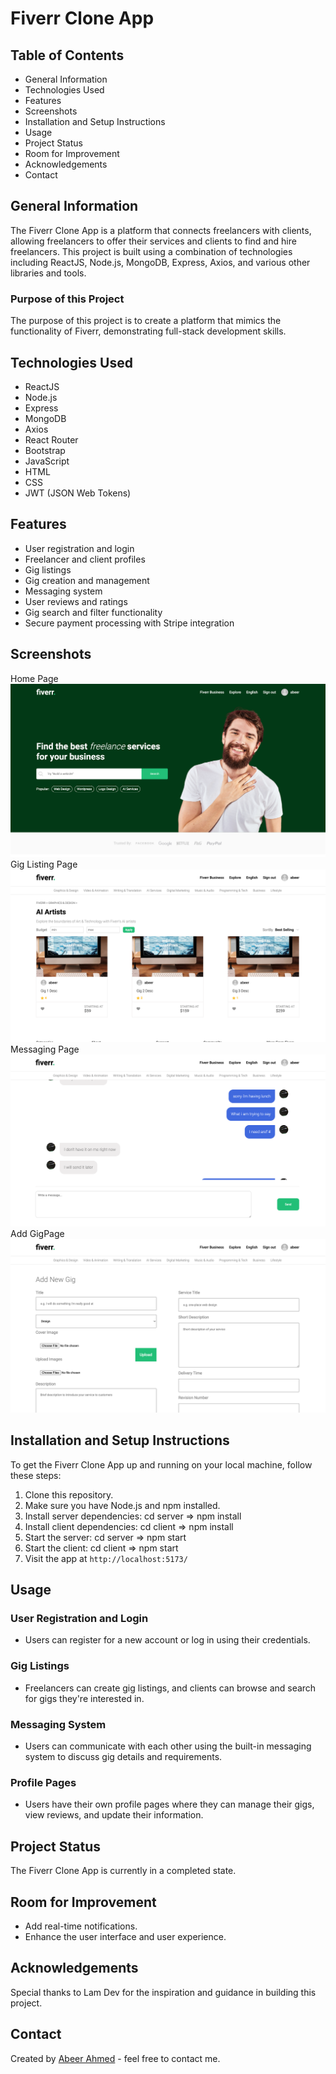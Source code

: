 # Fiverr Clone App

## Table of Contents
* General Information
* Technologies Used
* Features
* Screenshots
* Installation and Setup Instructions
* Usage
* Project Status
* Room for Improvement
* Acknowledgements
* Contact

## General Information
The Fiverr Clone App is a platform that connects freelancers with clients, allowing freelancers to offer their services and clients to find and hire freelancers. This project is built using a combination of technologies including ReactJS, Node.js, MongoDB, Express, Axios, and various other libraries and tools.

### Purpose of this Project
The purpose of this project is to create a platform that mimics the functionality of Fiverr, demonstrating full-stack development skills.

## Technologies Used
* ReactJS
* Node.js
* Express
* MongoDB
* Axios
* React Router
* Bootstrap
* JavaScript
* HTML
* CSS
* JWT (JSON Web Tokens)

## Features
* User registration and login
* Freelancer and client profiles
* Gig listings
* Gig creation and management
* Messaging system
* User reviews and ratings
* Gig search and filter functionality
* Secure payment processing with Stripe integration

## Screenshots
Home Page 
![project screenshot](fiverr-home.png)
Gig Listing Page
![project screenshot](gigs.png)
Messaging Page
![project screenshot](messaging.png)
Add GigPage
![project screenshot](add.png)

## Installation and Setup Instructions
To get the Fiverr Clone App up and running on your local machine, follow these steps:

1. Clone this repository.
2. Make sure you have Node.js and npm installed.
3. Install server dependencies: cd server => npm install
4. Install client dependencies: cd client => npm install
5. Start the server: cd server => npm start
6. Start the client: cd client => npm start
7. Visit the app at `http://localhost:5173/`

## Usage
### User Registration and Login
* Users can register for a new account or log in using their credentials.

### Gig Listings
* Freelancers can create gig listings, and clients can browse and search for gigs they're interested in.

### Messaging System
* Users can communicate with each other using the built-in messaging system to discuss gig details and requirements.

### Profile Pages
* Users have their own profile pages where they can manage their gigs, view reviews, and update their information.

## Project Status
The Fiverr Clone App is currently in a completed state.

## Room for Improvement
* Add real-time notifications.
* Enhance the user interface and user experience.

## Acknowledgements
Special thanks to Lam Dev for the inspiration and guidance in building this project.

## Contact
Created by [Abeer Ahmed](https://www.linkedin.com/in/abeerdev/) - feel free to contact me.



